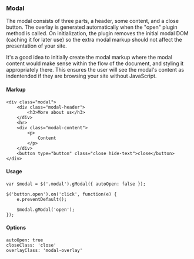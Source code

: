 ### Modal

The modal consists of three parts, a header, some content, and a close button. The overlay is generated automatically when the "open" plugin method is called. On initialization, the plugin removes the initial modal DOM (caching it for later use) so the extra modal markup should not affect the presentation of your site.

It's a good idea to initially create the modal markup where the modal content would make sense within the flow of the document, and styling it appropriately there. This ensures the user will see the modal's content as indentended if they are browsing your site without JavaScript. 

#### Markup

	<div class="modal">
		<div class="modal-header">
			<h3>More about us</h3>
		</div>
		<hr>
		<div class="modal-content">
			<p>
				Content
			</p>
		</div>
		<button type="button" class="close hide-text">close</button>
	</div>
	
#### Usage

	var $modal = $('.modal').gModal({ autoOpen: false });

	$('button.open').on('click', function(e) {
		e.preventDefault();

		$modal.gModal('open');
	});


#### Options

	autoOpen: true
	closeClass: 'close'
	overlayClass: 'modal-overlay'
